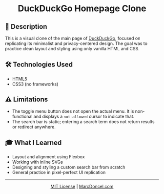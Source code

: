 <div align="center">

# DuckDuckGo Homepage Clone

</div>

## 📄 Description

This is a visual clone of the main page of [DuckDuckGo](https://start.duckduckgo.com), focused on replicating its minimalist and privacy-centered design. The goal was to practice clean layout and styling using only vanilla HTML and CSS.

## 🛠️ Technologies Used

- HTML5  
- CSS3 (no frameworks)

## ⚠️ Limitations

- The toggle menu button does not open the actual menu. It is non-functional and displays a `not-allowed` cursor to indicate that.
- The search bar is static; entering a search term does not return results or redirect anywhere.

## 🎓 What I Learned

- Layout and alignment using Flexbox
- Working with inline SVGs
- Designing and styling a custom search bar from scratch
- General practice in pixel-perfect UI replication

---

<div align="center">

[MIT License](https://github.com/leknod/web-cloning/blob/main/LICENSE) | [MarcDoncel.com](https://marcdoncel.com)

</div>